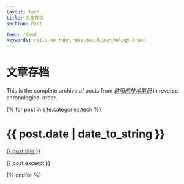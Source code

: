 ```yaml
---
layout: tech
title: 文章存档
section: Past

feed: /feed
keywords: rails on ruby,ruby,mac,R,psychology,brain
---
```


文章存档
========

This is the complete archive of posts from _[欧阳的技术笔记](/tech)_
in reverse chronological order.

{% for post in site.categories.tech %}
<div class="section list">
  <h1>{{ post.date | date_to_string }}</h1>
  <p class="line">
  <a class="title" href="{{ post.url }}">{{ post.title }}</a>
  </p>
  <p class="excerpt">{{ post.excerpt }}</p>
</div>
{% endfor %}
